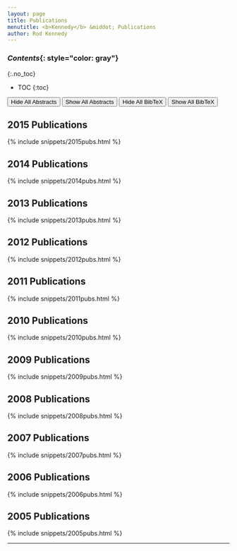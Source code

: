 ```yaml
---
layout: page
title: Publications
menutitle: <b>Kennedy</b> &middot; Publications
author: Rod Kennedy
---
```


### *Contents*{: style="color: gray"}
{:.no_toc}

* TOC
{:toc}

<button id="hide-abstract">Hide All Abstracts</button>
<button id="show-abstract">Show All Abstracts</button>
<button id="hide-bibtex">Hide All BibTeX</button>
<button id="show-bibtex">Show All BibTeX</button>

## 2015 Publications

{% include snippets/2015pubs.html %}

## 2014 Publications

{% include snippets/2014pubs.html %}

## 2013 Publications

{% include snippets/2013pubs.html %}

## 2012 Publications

{% include snippets/2012pubs.html %}

## 2011 Publications

{% include snippets/2011pubs.html %}

## 2010 Publications

{% include snippets/2010pubs.html %}

## 2009 Publications

{% include snippets/2009pubs.html %}

## 2008 Publications

{% include snippets/2008pubs.html %}

## 2007 Publications

{% include snippets/2007pubs.html %}

## 2006 Publications

{% include snippets/2006pubs.html %}

## 2005 Publications

{% include snippets/2005pubs.html %}

---
